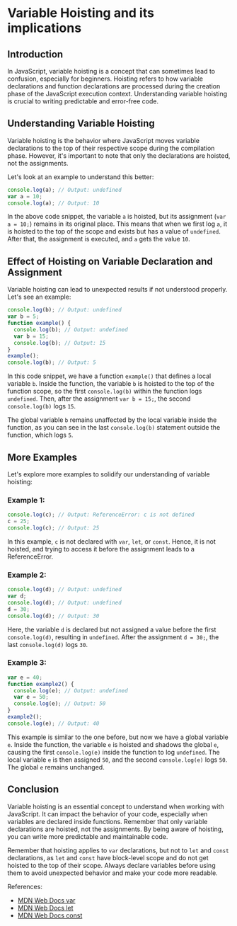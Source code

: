 # Variable Hoisting and its implications

## Introduction

In JavaScript, variable hoisting is a concept that can sometimes lead to confusion, especially for beginners. Hoisting refers to how variable declarations and function declarations are processed during the creation phase of the JavaScript execution context. Understanding variable hoisting is crucial to writing predictable and error-free code.

## Understanding Variable Hoisting

Variable hoisting is the behavior where JavaScript moves variable declarations to the top of their respective scope during the compilation phase. However, it's important to note that only the declarations are hoisted, not the assignments.

Let's look at an example to understand this better:

```javascript
console.log(a); // Output: undefined
var a = 10;
console.log(a); // Output: 10
```

In the above code snippet, the variable `a` is hoisted, but its assignment (`var a = 10;`) remains in its original place. This means that when we first log `a`, it is hoisted to the top of the scope and exists but has a value of `undefined`. After that, the assignment is executed, and `a` gets the value `10`.

## Effect of Hoisting on Variable Declaration and Assignment

Variable hoisting can lead to unexpected results if not understood properly. Let's see an example:

```javascript
console.log(b); // Output: undefined
var b = 5;
function example() {
  console.log(b); // Output: undefined
  var b = 15;
  console.log(b); // Output: 15
}
example();
console.log(b); // Output: 5
```

In this code snippet, we have a function `example()` that defines a local variable `b`. Inside the function, the variable `b` is hoisted to the top of the function scope, so the first `console.log(b)` within the function logs `undefined`. Then, after the assignment `var b = 15;`, the second `console.log(b)` logs `15`.

The global variable `b` remains unaffected by the local variable inside the function, as you can see in the last `console.log(b)` statement outside the function, which logs `5`.

## More Examples

Let's explore more examples to solidify our understanding of variable hoisting:

### Example 1:

```javascript
console.log(c); // Output: ReferenceError: c is not defined
c = 25;
console.log(c); // Output: 25
```

In this example, `c` is not declared with `var`, `let`, or `const`. Hence, it is not hoisted, and trying to access it before the assignment leads to a ReferenceError.

### Example 2:

```javascript
console.log(d); // Output: undefined
var d;
console.log(d); // Output: undefined
d = 30;
console.log(d); // Output: 30
```

Here, the variable `d` is declared but not assigned a value before the first `console.log(d)`, resulting in `undefined`. After the assignment `d = 30;`, the last `console.log(d)` logs `30`.

### Example 3:

```javascript
var e = 40;
function example2() {
  console.log(e); // Output: undefined
  var e = 50;
  console.log(e); // Output: 50
}
example2();
console.log(e); // Output: 40
```

This example is similar to the one before, but now we have a global variable `e`. Inside the function, the variable `e` is hoisted and shadows the global `e`, causing the first `console.log(e)` inside the function to log `undefined`. The local variable `e` is then assigned `50`, and the second `console.log(e)` logs `50`. The global `e` remains unchanged.

## Conclusion

Variable hoisting is an essential concept to understand when working with JavaScript. It can impact the behavior of your code, especially when variables are declared inside functions. Remember that only variable declarations are hoisted, not the assignments. By being aware of hoisting, you can write more predictable and maintainable code.

Remember that hoisting applies to `var` declarations, but not to `let` and `const` declarations, as `let` and `const` have block-level scope and do not get hoisted to the top of their scope. Always declare variables before using them to avoid unexpected behavior and make your code more readable.

References:
- [MDN Web Docs var](https://developer.mozilla.org/en-US/docs/Web/JavaScript/Reference/Statements/var)
- [MDN Web Docs let](https://developer.mozilla.org/en-US/docs/Web/JavaScript/Reference/Statements/let)
- [MDN Web Docs const](https://developer.mozilla.org/en-US/docs/Web/JavaScript/Reference/Statements/const)
